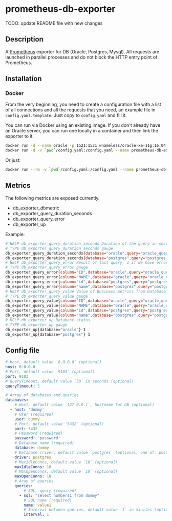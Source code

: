 # prometheus-db-exporter

TODO: update README file with new changes
## Description

A [Prometheus](https://prometheus.io/) exporter for DB (Oracle, Postgres, Mysql). All requests are launched in parallel processes and do not block the HTTP entry point of Prometheus.

## Installation

### Docker

From the very beginning, you need to create a configuration file with a list of all connections and all the requests that you need, an example file in `config.yaml.template`.
Just copy to `config.yaml` and fill it.

You can run via Docker using an existing image. If you don't already have an Oracle server, you can run one locally in a container and then link the exporter to it.

```bash
docker run -d --name oracle -p 1521:1521 wnameless/oracle-xe-11g:16.04
docker run -d -v `pwd`/config.yaml:/config.yaml --name prometheus-db-exporter --link=oracle -p 9103:9103 juev/prometheus-db-exporter
```

Or just:

```bash
docker run --rm -v `pwd`/config.yaml:/config.yaml --name prometheus-db-exporter -p 9103:9103 juev/prometheus-db-exporter
```

## Metrics

The following metrics are exposed currently.

- db_exporter_dbmetric
- db_exporter_query_duration_seconds
- db_exporter_query_error
- db_exporter_up

Example:

```bash
# HELP db_exporter_query_duration_seconds Duration of the query in seconds
# TYPE db_exporter_query_duration_seconds gauge
db_exporter_query_duration_seconds{database="oracle",query="oracle_query"} 0.0262601
db_exporter_query_duration_seconds{database="postgres",query="postgres_query"} 0.0109653
# HELP db_exporter_query_error Result of last query, 1 if we have errors on running query
# TYPE db_exporter_query_error gauge
db_exporter_query_error{column="ID",database="oracle",query="oracle_query"} 0
db_exporter_query_error{column="NAME",database="oracle",query="oracle_query"} 0
db_exporter_query_error{column="id",database="postgres",query="postgres_query"} 0
db_exporter_query_error{column="name",database="postgres",query="postgres_query"} 0
# HELP db_exporter_query_value Value of Business metrics from Database
# TYPE db_exporter_query_value gauge
db_exporter_query_value{column="ID",database="oracle",query="oracle_query"} 1
db_exporter_query_value{column="NAME",database="oracle",query="oracle_query"} 222
db_exporter_query_value{column="id",database="postgres",query="postgres_query"} 1
db_exporter_query_value{column="name",database="postgres",query="postgres_query"} 222
# HELP db_exporter_up Database status
# TYPE db_exporter_up gauge
db_exporter_up{database="oracle"} 1
db_exporter_up{database="postgres"} 1
```

## Config file

```yaml
# Host, default value `0.0.0.0` (optional)
host: 0.0.0.0
# Port, default value `9103` (optional)
port: 9103
# QueryTimeout, default value `30` in seconds (optional)
queryTimeout: 5

# Array of databases and queries
databases:
    # Host, default value `127.0.0.1`, hostname for DB (optional)
  - host: 'dummy'
    # User (required)
    user: dummy
    # Port, default value `5432` (optional)
    port: 5432
    # Password (required)
    password: 'password'
    # Database name (required)
    database: dummy
    # Database rriver, default value `postgres` (optional, one of: postgres, oracle or mysql)
    driver: postgres
    # MaxIdleConns, default value `10` (optional)
    maxIdleConns: 10
    # MaxOpenConns, default value `10` (optional)
    maxOpenConns: 10
    # Aray of queries
    queries:
        # SQL, query (required)
      - sql: "select numbers1 from dummy"
        # SQL name (required)
        name: value1
        # Interval between queries, default value `1` in minites (optional)
        interval: 1
```
